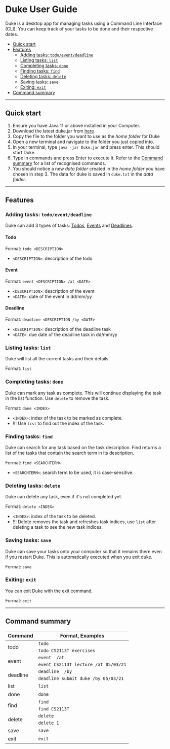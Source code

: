 # Duke User Guide

Duke is a desktop app for managing tasks using a Command Line Interface (CLI). You can keep track of your tasks to be done and their respective dates. 

* [Quick start](#quick-start)
* [Features](#features)
    * [Adding tasks: `todo/event/deadline`](#add)
    * [Listing tasks: `list`](#list)
    * [Completing tasks: `done`](#done)
    * [Finding tasks: `find`](#find)
    * [Deleting tasks: `delete`](#delete)
    * [Saving tasks: `save`](#save)
    * [Exiting: `exit`](#exit)
* [Command summary](#command-summary)

---

## Quick start
1. Ensure you have Java 11 or above installed in your Computer. 
2. Download the latest duke.jar from [here](https://github.com/huachen24/ip/releases/tag/v0.2)
3. Copy the file to the folder you want to use as the _home folder_ for Duke
4. Open a new terminal and navigate to the folder you just copied into. 
5. In your terminal, type `java -jar Duke.jar` and press enter. This should start Duke. 
6. Type in commands and press Enter to execute it. 
    Refer to the [Command summary](#command-summary) for a list of recognised commands. 
7. You should notice a new _data folder_ created in the _home folder_ you have chosen in step 3. The data for duke is saved in `duke.txt` in the _data folder_. 

---

## Features 

### <a name="add"></a>Adding tasks: `todo/event/deadline`
Duke can add 3 types of tasks: [Todos](#todo), [Events](#event) and [Deadlines](#deadline). 

#### Todo
Format: `todo <DESCRIPTION>`
* `<DESCRIPTION>`: description of the todo

#### Event
Format: `event <DESCRIPTION> /at <DATE>`
* `<DESCRIPTION>`: description of the event
* `<DATE>`: date of the event in dd/mm/yy

#### Deadline
Format: `deadline <DESCRIPTION /by <DATE>`
* `<DESCRIPTION>`: description of the deadline task
* `<DATE>`: due date of the deadline task in dd/mm/yy


### <a name="list"></a>Listing tasks: `list`
Duke will list all the current tasks and their details. 

Format: `list`


### <a name="done"></a>Completing tasks: `done`
Duke can mark any task as complete. This will continue displaying the task in the list function. Use `delete` to remove the task. 

Format: `done <INDEX>`
* `<INDEX>`: index of the task to be marked as complete. 
* !!! Use `list` to find out the index of the task. 


### <a name="find"></a>Finding tasks: `find`
Duke can search for any task based on the task description. Find returns a list of the tasks that contain the search term in its description. 

Format: `find <SEARCHTERM>`
* `<SEARCHTERM>`: search term to be used, it is case-sensitive. 


### <a name="delete"></a>Deleting tasks: `delete`
Duke can delete any task, even if it's not completed yet. 

Format: `delete <INDEX>`
* `<INDEX>`: index of the task to be deleted. 
* !!! Delete removes the task and refreshes task indices, use `list` after deleting a task to see the new task indices. 

### <a name="save"></a>Saving tasks: `save`
Duke can save your tasks onto your computer so that it remains there even if you restart Duke. This is automatically executed when you exit duke. 

Format: `save`


### <a name="exit"></a>Exiting: `exit`
You can exit Duke with the exit command. 

Format: `exit`

---

## Command summary

<table>
    <thead>
        <tr>
            <th>Command</th>
            <th>Format, Examples</th>
        </tr>
    </thead>
    <tbody>
        <tr>
            <td rowspan=2>todo</td>
            <td><code>todo <DESCRIPTION></code></td>
        </tr>
        <tr>
            <td><code>todo CS2113T exercises</code></td>
        </tr>
        <tr>
            <td rowspan=2>event</td>
            <td><code>event <DESCRIPTION> /at <DATE(dd/mm/yy)></code></td>
        </tr>
        <tr>
            <td><code>event CS2113T lecture /at 05/03/21</code></td>
        </tr>
        <tr>
            <td rowspan=2>deadline</td>
            <td><code>deadline <DESCRIPTION> /by <DATE(dd/mm/yy)></code></td>
        </tr>
        <tr>
            <td><code>deadline submit duke /by 05/03/21</code></td>
        </tr>
        <tr>
            <td>list</td>
            <td><code>list</code></td>
        </tr>
        <tr>
            <td>done</td>
            <td><code>done</code></td>
        </tr>
        <tr>
            <td rowspan=2>find</td>
            <td><code>find <SEARCHTERM></code></td>
        </tr>
        <tr>
            <td><code>find CS2113T</code></td>
        </tr>
        <tr>
            <td rowspan=2>delete</td>
            <td><code>delete <INDEX></code></td>
        </tr>
        <tr>
            <td><code>delete 1</code></td>
        </tr>
        <tr>
            <td>save</td>
            <td><code>save</code></td>
        </tr>
        <tr>
            <td>exit</td>
            <td><code>exit</code></td>
        </tr>
    </tbody>
</table>
